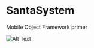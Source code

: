 # SantaSystem
Mobile Object Framework primer

![Alt Text](https://github.com/InuT/SanataSystem/image/SantaSystem.png)

